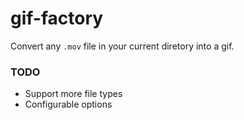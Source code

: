 # gif-factory

Convert any `.mov` file in your current diretory into a gif.

### TODO

* Support more file types
* Configurable options
